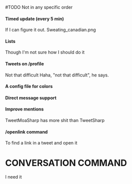 #TODO
Not in any specific order 

#### Timed update (every 5 min)
 If I can figure it out. Sweating_canadian.png

#### Lists
 Though I'm not sure how I should do it

#### Tweets on /profile
 Not that difficult
Haha, "not that difficult", he says.

#### A config file for colors

#### Direct message support

#### Improve mentions
TweetMoaSharp has more shit than TweetSharp

#### /openlink command
To find a link in a tweet and open it

# **CONVERSATION COMMAND**
I need it
